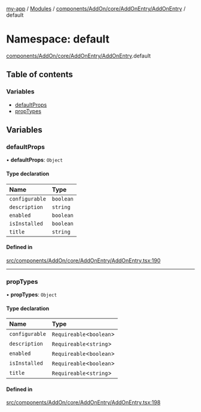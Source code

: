 [my-app](../README.md) / [Modules](../modules.md) / [components/AddOn/core/AddOnEntry/AddOnEntry](components_AddOn_core_AddOnEntry_AddOnEntry.md) / default

# Namespace: default

[components/AddOn/core/AddOnEntry/AddOnEntry](components_AddOn_core_AddOnEntry_AddOnEntry.md).default

## Table of contents

### Variables

- [defaultProps](components_AddOn_core_AddOnEntry_AddOnEntry.default.md#defaultprops)
- [propTypes](components_AddOn_core_AddOnEntry_AddOnEntry.default.md#proptypes)

## Variables

### defaultProps

• **defaultProps**: `Object`

#### Type declaration

| Name | Type |
| :------ | :------ |
| `configurable` | `boolean` |
| `description` | `string` |
| `enabled` | `boolean` |
| `isInstalled` | `boolean` |
| `title` | `string` |

#### Defined in

[src/components/AddOn/core/AddOnEntry/AddOnEntry.tsx:190](https://github.com/Nitya-Pasrija/talawa-admin/blob/a743224/src/components/AddOn/core/AddOnEntry/AddOnEntry.tsx#L190)

___

### propTypes

• **propTypes**: `Object`

#### Type declaration

| Name | Type |
| :------ | :------ |
| `configurable` | `Requireable`<`boolean`\> |
| `description` | `Requireable`<`string`\> |
| `enabled` | `Requireable`<`boolean`\> |
| `isInstalled` | `Requireable`<`boolean`\> |
| `title` | `Requireable`<`string`\> |

#### Defined in

[src/components/AddOn/core/AddOnEntry/AddOnEntry.tsx:198](https://github.com/Nitya-Pasrija/talawa-admin/blob/a743224/src/components/AddOn/core/AddOnEntry/AddOnEntry.tsx#L198)
